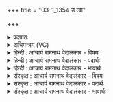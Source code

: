 +++
title = "03-1_1354 उ त्वा"

+++
<details><summary>पदपाठः</summary>

उ꣢त्। त्वा꣣। मन्दन्तु। सो꣡माः꣢꣯। कृ꣣णुष्व꣢। रा꣡धः꣢꣯। अ꣣द्रिवः। अ। द्रिवः। अ꣡व꣢꣯। ब्र꣣ह्मद्वि꣡षः꣢। ब्र꣣ह्म। द्वि꣡षः꣢꣯। ज꣣हि। १३५४।
</details>

<details><summary>अधिमन्त्रम् (VC)</summary>

- इन्द्रः
- प्रगाथः काण्वः
- गायत्री
- षड्जः
</details>

<details><summary>हिन्दी : आचार्य रामनाथ वेदालंकार - विषयः</summary>

प्रथम ऋचा की व्याख्या पूर्वार्चिक में १९४ क्रमाङ्क पर परमात्मा और राजा के विषय में की गयी थी। यहाँ जीवात्मा को प्रोद्बोधन है।
</details>

<details><summary>हिन्दी : आचार्य रामनाथ वेदालंकार - पदार्थः</summary>

पदार्थान्वयभाषाः -  हे (अद्रिवः) अविदारणीय बलवाले इन्द्र जीवात्मन् ! (त्वा) तुझे (सोमाः) वीर रस (मदन्तु उ) उत्साहित करें। तू (राधः) दिव्य ऐश्वर्य तथा सफलता को (कृणुष्व) उत्पन्न कर। (ब्रह्मद्विषः) ब्रह्मद्वेषी भावों को (अवजहि) विनष्ट कर दे ॥१॥
</details>

<details><summary>हिन्दी : आचार्य रामनाथ वेदालंकार - भावार्थः</summary>

भावार्थभाषाः -  अपने आत्म-बल को पहचान कर मनुष्य को महान् कर्म करने चाहिएँ और विघ्नों को पराजित करना चाहिए ॥१॥
</details>

<details><summary>संस्कृत : आचार्य रामनाथ वेदालंकार - विषयः</summary>

तत्र प्रथमा ऋक् पूर्वार्चिके १९४ क्रमाङ्के परमात्मनृपत्योर्विषये व्याख्याता। अत्र जीवात्मा प्रोद्बोध्यते।
</details>

<details><summary>संस्कृत : आचार्य रामनाथ वेदालंकार - पदार्थः</summary>

पदार्थान्वयभाषाः -  हे (अद्रिवः) अविदारणीयबल इन्द्र जीवात्मन् ! (त्वा) त्वाम् (सोमाः) वीररसाः (मदन्तु उ) उत्साहयन्तु खलु। त्वम् (राधः) दिव्यैश्वर्यं साफल्यं च (कृणुष्व) सम्पादय। (ब्रह्मद्विषः) ब्रह्मद्वेषिणो भावान् (अवजहि) विनाशय ॥१॥
</details>

<details><summary>संस्कृत : आचार्य रामनाथ वेदालंकार - भावार्थः</summary>

भावार्थभाषाः -  स्वकीयमात्मबलं परिचित्य मनुष्येण महान्ति कार्याणि सम्पादनीयानि विघ्नाश्च पराजेयाः ॥१॥
</details>